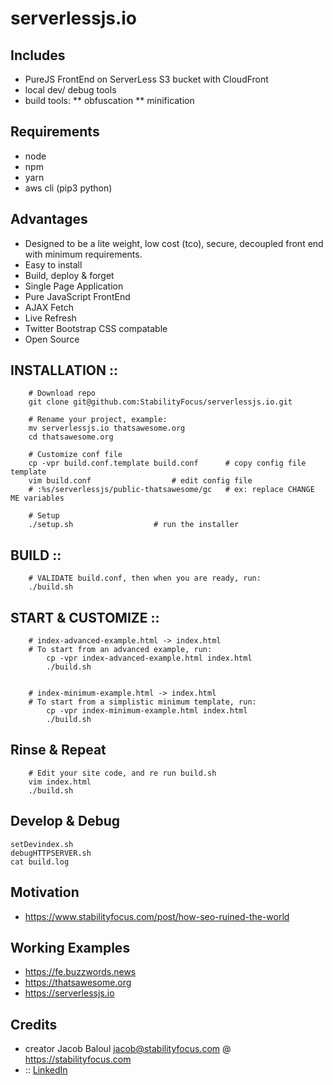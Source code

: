 # serverlessjs.io

## Includes
* PureJS FrontEnd on ServerLess S3 bucket with CloudFront
* local dev/ debug tools
* build tools:
** obfuscation
** minification

## Requirements
* node
* npm
* yarn
* aws cli (pip3 python)


## Advantages
* Designed to be a lite weight, low cost (tco), secure, decoupled front end with minimum requirements.
* Easy to install
* Build, deploy & forget
* Single Page Application
* Pure JavaScript FrontEnd
* AJAX Fetch 
* Live Refresh
* Twitter Bootstrap CSS compatable
* Open Source

## INSTALLATION ::
```
	# Download repo
	git clone git@github.com:StabilityFocus/serverlessjs.io.git

	# Rename your project, example:
	mv serverlessjs.io thatsawesome.org
	cd thatsawesome.org

	# Customize conf file
	cp -vpr build.conf.template build.conf		# copy config file template
	vim build.conf 					# edit config file
	# :%s/serverlessjs/public-thatsawesome/gc	# ex: replace CHANGE ME variables

	# Setup
	./setup.sh					# run the installer
```

## BUILD ::
```
	# VALIDATE build.conf, then when you are ready, run:
	./build.sh
```


## START & CUSTOMIZE ::
```
	# index-advanced-example.html -> index.html
	# To start from an advanced example, run:
		cp -vpr index-advanced-example.html index.html
		./build.sh


	# index-minimum-example.html -> index.html
	# To start from a simplistic minimum template, run:
		cp -vpr index-minimum-example.html index.html
		./build.sh
```




## Rinse & Repeat
```
	# Edit your site code, and re run build.sh
	vim index.html
	./build.sh
```

## Develop & Debug

```
setDevindex.sh 
debugHTTPSERVER.sh
cat build.log
```


## Motivation
* https://www.stabilityfocus.com/post/how-seo-ruined-the-world

## Working Examples
* https://fe.buzzwords.news
* https://thatsawesome.org
* https://serverlessjs.io





## Credits
* creator Jacob Baloul <jacob@stabilityfocus.com> @ https://stabilityfocus.com 
* :: <a href="https://www.linkedin.com/in/jacovbaloul/" target="_blank">LinkedIn</a>


